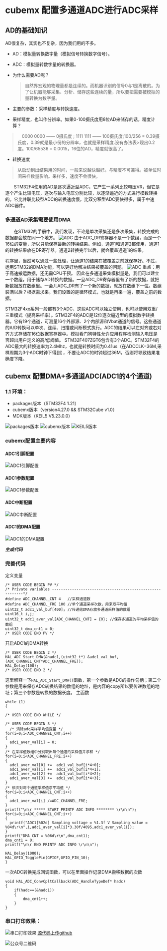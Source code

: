 # cubemx 配置多通道ADC进行ADC采样
## AD的基础知识
AD很复杂，其实也不复杂，因为我们用的不多。
- AD：模拟量转换数字量（模拟信号转换数字信号）。
- ADC：模拟量转数字量的转换器。
- 为什么需要AD呢？
  > 自然界宏观的物理量都是连续的。而机器识别的信号0与1是离散的。为了让机器能够采集、分析、储存这些连续的量，所以要把需要被模拟的量转换为数字量。

- 主要的参数：采样精度与转换速度。
- 采样精度，也叫作分辨率。如果0-100摄氏度用8位AD来储存的话，精度计算？
> 0000 0000 —— 0摄氏度 ;  1111 1111 —— 100摄氏度;100/256 = 0.39摄氏度，0.39就是最小份的分辨率，也就是采样精度.没有办法表>现出0.2度。100/65536 = 0.0015，16位的AD，精度就很高了。
- 转换速度
>从启动到出结果用的时间，一般来说越快越好。与精度不可兼得。被单位时间采样数量影响。采样多，速度不会很快。

  STM32F4使用的AD是逐次逼近型ADC，它产生一系列比较电压VR，但它是逐个产生比较电压，逐次与输入电压分别比较，以逐渐逼近的方式进行模数转换的。它比并联比较型ADC的转换速度慢，比双分积型ADC要快得多，属于中速ADC器件。
###  多通道AD采集需要使用DMA
  在STM32的手册中，我们发现，不论是单次采集还是多次采集，转换完成的数据都会放在同一个地方。
![ADC](https://github.com/sangeren1002/Notes/blob/master/cubemx/image/ADC/cubemx_ADC_1.png?raw=true)
由于ADC_DR寄存器不是一个数组，而是一个16位的变量，所以只能保存最新的转换结果。例如，通道1和通道2都使用，通道1的转换结果放在DR寄存器。通道2转换完毕以后，就会覆盖通道1的结果。

程序里，当然可以通过一些处理，让通道1的结果在被覆盖之前就保存好。不过，运用STM32的DMA功能，可以更好地解决结果被覆盖的问题。
![ADC](https://github.com/sangeren1002/Notes/blob/master/cubemx/image/ADC/cubemx_ADC_2.png?raw=true)
重点：用于高速搬运数据，还无需CPU干预。 因此在多通道采集模拟量是，我们可以建立一个数组，用于储存AD转换的数据。一旦ADC_DR寄存器里有了新的数据，就把新数据放在数组里。一会儿ADC_DR有了一个新的数据，就放在数组下一位。数组装满以后？根据需求来。我们设置的是循环模式，也就是再来一遍，覆盖之前的数据。

STM32F4xx系列一般都有3个ADC，这些ADC可以独立使用，也可以使用双重/三重模式（提高采样率）。STM32F4的ADC是12位逐次逼近型的模拟数字转换器。它有19个通道，可测量16个外部源、2个内部源和Vbat通道的信号。这些通道的A/D转换可以单次、连续、扫描或间断模式执行。ADC的结果可以左对齐或右对齐方式存储在16位数据寄存器中。模拟看门狗特性允许应用程序检测输入电压是否超出用户定义的高/低阀值。
STM32F407ZGT6包含有3个ADC。STM32F4的ADC最大的转换速率为2.4Mhz，也就是转换时间为0.41us（在ADCCLK=36M,采样周期为3个ADC时钟下得到），不要让ADC的时钟超过36M，否则将导致结果准确度下降。
## cubemx 配置DMA+多通道ADC(ADC1的4个通道)
### 1.1 环境：
- packages版本（STM32F4 1.21）
- cubemx版本（version4.27.0 && STM32Cube v1.0）
- MDK版本（KEIL5 V5.23.0.0）

![packages版本](https://github.com/sangeren1002/Notes/blob/master/cubemx/image/I2C/packages.png?raw=true)
![cubemx版本](https://github.com/sangeren1002/Notes/blob/master/cubemx/image/I2C/cubemx_ver.png?raw=true)
![KEIL5版本](https://github.com/sangeren1002/Notes/blob/master/cubemx/image/I2C/MDK%E7%89%88%E6%9C%AC.png?raw=true)
### cubemx配置主要内容
#### ADC1引脚配置
![ADC1引脚配置](https://github.com/sangeren1002/Notes/blob/master/cubemx/image/ADC/cubemx_ADC_3.png?raw=true)
#### ADC1参数配置
![ADC1参数配置](https://github.com/sangeren1002/Notes/blob/master/cubemx/image/ADC/cubemx_ADC_4.png?raw=true)
#### ADC中断配置
![ADC中断配置](https://github.com/sangeren1002/Notes/blob/master/cubemx/image/ADC/cubemx_ADC_5.png?raw=true)
#### ADC1的DMA配置
![ADC1的DMA配置](https://github.com/sangeren1002/Notes/blob/master/cubemx/image/ADC/cubemx_ADC_6.png?raw=true)

***生成代码***
### 完善代码
定义变量
```
/* USER CODE BEGIN PV */
/* Private variables ---------------------------------------------------------*/
#define ADC_CHANNEL_CNT 4 	//采样通道数
#define ADC_CHANNEL_FRE 100	//单个通道采样次数，用来取平均值
uint32_t adc1_val_buf[400]; //传递给DMA存放多通道采样值的数组
uint16_t i,j;
uint32_t adc1_aver_val[ADC_CHANNEL_CNT] = {0}; //保存多通道的平均采样值的数组
uint32_t dma_cnt1 = 0;
/* USER CODE END PV */
```
开启ADC1的DMA转换
```
/* USER CODE BEGIN 2 */
HAL_ADC_Start_DMA(&hadc1,(uint32_t*) &adc1_val_buf, (ADC_CHANNEL_CNT*ADC_CHANNEL_FRE));
HAL_Delay(100);
/* USER CODE END 2 */
```
这里解释一下`HAL_ADC_Start_DMA()`函数，第一个参数是ADC的操作句柄；第二个参数是用来保存ADC转换结果的数组的地址，是内容的copy所以要传递数组的地址；第三个参数是转换的数据长度。
主函数
```
while (1)
{

/* USER CODE END WHILE */

/* USER CODE BEGIN 3 */
  /* 清除adc采样平均值变量 */
for(i=0;i<ADC_CHANNEL_CNT;i++)
{
  adc1_aver_val[i] = 0;
}
/* 在采样值数组中分别取出每个通道的采样值并求和 */
for(i=0;i<ADC_CHANNEL_FRE;i++)
{
  adc1_aver_val[0] +=  adc1_val_buf[i*4+0];
  adc1_aver_val[1] +=  adc1_val_buf[i*4+1];
  adc1_aver_val[2] +=  adc1_val_buf[i*4+2];
  adc1_aver_val[3] +=  adc1_val_buf[i*4+3];
}
/* 依次对每个通道采样值求平均值 */
for(i=0;i<ADC_CHANNEL_CNT;i++)
{
  adc1_aver_val[i] /=ADC_CHANNEL_FRE;
}
printf("\n\r ***** START PRINTF ADC INFO ******** \r\n\n");
for(i=0;i<ADC_CHANNEL_CNT;i++)
{
  printf("ADC1[%02d] Sampling voltage = %1.3f V Sampling value = %04d\r\n",i,adc1_aver_val[i]*3.30f/4095,adc1_aver_val[i]);
}
printf("DMA CNT = %06d\r\n",dma_cnt1);
dma_cnt1 = 0;
printf("\n\r END PRINTF ADC INFO \r\n\n");

HAL_Delay(1000);
HAL_GPIO_TogglePin(GPIOF,GPIO_PIN_10);  
}
```
一次ADC转换完成回调函数，可以在里面操作记录DMA搬移数据的次数
```
void HAL_ADC_ConvCpltCallback(ADC_HandleTypeDef* hadc)
{
	if(hadc==(&hadc1))
	{
		dma_cnt1++;
	}   
}
```
### 串口打印效果：
![串口打印效果](https://github.com/sangeren1002/Notes/blob/master/cubemx/image/ADC/cubemx_printf.png?raw=true)
[源代码上传github](https://github.com/sangeren1002/Notes/blob/master/cubemx/code/cubemx_Multiple_adc.zip)


![公众号二维码](https://github.com/sangeren1002/Notes/blob/master/cubemx/image/I2C/gzh_ewm.jpg?raw=true)
